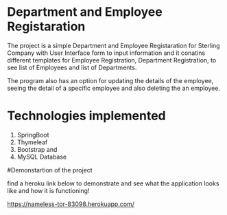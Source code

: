 # Department and Employee Registaration 

The project is a simple Department and Employee Registaration for Sterling Company with User Interface form to input information and 
it conatins different templates for Employee Registration, Department Registration, to see list of Employees and list of Departments.

The program also has an option for updating the details of the employee, seeing the detail of a specific employee 
and also deleting the an employee.

# Technologies implemented
1. SpringBoot 
2. Thymeleaf
3. Bootstrap and 
4. MySQL Database 

#Demonstartion of the project 

find a heroku link below to demonstrate and see what the application looks like and how it is functioning! 

https://nameless-tor-83098.herokuapp.com/
